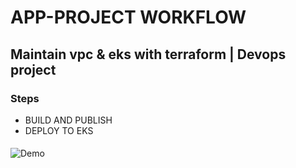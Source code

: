# APP-PROJECT WORKFLOW

## Maintain vpc & eks with terraform | Devops project

### Steps
* BUILD AND PUBLISH
* DEPLOY TO EKS
####

![Demo](https://i.postimg.cc/0Nz6zJQX/Captura-de-pantalla-2025-08-29-233959.png)
#####